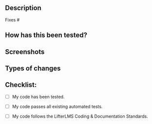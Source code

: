 ## Description
<!-- Please describe what you have changed or added -->

Fixes #<!-- insert the related issue number here -->

## How has this been tested?
<!-- Please describe in detail how you tested your changes. -->
<!-- Include details of your testing environment, tests ran to see how -->
<!-- your change affects other areas of the code, etc. -->

## Screenshots <!-- if applicable -->

## Types of changes
<!-- What types of changes does your code introduce?  -->
<!-- Bug fix (non-breaking change which fixes an issue) -->
<!-- New feature (non-breaking change which adds functionality) -->
<!-- Breaking change (fix or feature that would cause existing functionality to not work as expected) -->

## Checklist:
- [ ] My code has been tested.
- [ ] My code passes all existing automated tests. <!-- Check code: `composer run-script tests-run`, Guidelines: https://github.com/gocodebox/lifterlms/blob/master/tests/README.md -->
- [ ] My code follows the LifterLMS Coding & Documentation Standards. <!-- Check code: `composer run-script phpcs`, Guidelines: https://github.com/gocodebox/lifterlms/blob/master/docs/coding-standards.md and https://github.com/gocodebox/lifterlms/blob/master/docs/documentation-standards.md -->

